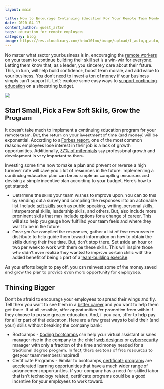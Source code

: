 ```yaml
---
layout: main

title: How to Encourage Continuing Education For Your Remote Team Members
date: 2020-04-17
content_author: guest_artur
tags: education for remote employees
category: blog
image: https://res.cloudinary.com/hebu10lmu/image/upload/f_auto,q_auto/54.80.5.68/remote-team-management/woman-using-a-laptop-3776180_yun0av.jpg
---
```


No matter what sector your business is in, encouraging the <a href="https://careerkarma.com/blog/remote-working-guide/">remote workers</a> on your team to continue building their skill set is a win-win for everyone. Letting them know that, as a leader, you sincerely care about their future. This, in turn, will help build confidence, boost team morale, and add value to your business. You don’t need to invest a ton of money if your business simply can’t support it. Let’s explore some easy ways to <a href="https://smallbiztrends.com/2019/06/continuing-education-for-employees.html">support continuing education</a> on a shoestring budget.

<img loading="lazy" class="aligncenter" src="https://res.cloudinary.com/hebu10lmu/image/upload/f_auto,q_auto/54.80.5.68/remote-team-management/woman-using-a-laptop-3776180_yun0av.jpg" />
<h2>Start Small, Pick a Few Soft Skills, Grow the Program</h2>
It doesn’t take much to implement a continuing education program for your remote team. But, the return on your investment of time (and money) will be exponential. According to a <a href="https://www.forbes.com/sites/jeffkauflin/2017/09/29/how-to-keep-employees-engaged-with-continuing-education/#312e8c684c51">Forbes report</a>, one of the most common reasons employees lose interest in their job is a lack of growth opportunities. Additionally, <a href="http://news.gallup.com/businessjournal/193274/millennials-jobs-development-opportunities.aspx">87% of millennials</a> say professional growth and development is very important to them.

Investing some time now to make a plan and prevent or reverse a high turnover rate will save you a lot of resources in the future. Implementing a continuing education plan can be as simple as compiling resources and devising a simple incentive plan according to your budget. Here’s how to get started:
<ul>
 	<li>Determine the skills your team wishes to improve upon. You can do this by sending out a survey and compiling the responses into an actionable list. Include <a href="https://www.skillsyouneed.com/">soft skills</a> such as public speaking, writing, personal skills, interpersonal skills, leadership skills, and others. But, also include more prominent skills that may include options for a change of career. This will also help you gauge how fulfilled your team feels and where they want to be in the future.</li>
 	<li>Once you’ve compiled the responses, gather a list of free resources to distribute to help guide them toward information on how to obtain the skills during their free time. But, don’t stop there. Set aside an hour or two per week to work with them on these skills. This will inspire those who didn’t even realize they wanted to improve certain skills with the added benefit of being a part of a <a href="https://www.remoteteam.com/blog/12-effective-virtual-team-building-activities/">team-building exercise</a>.</li>
</ul>
As your efforts begin to pay off, you can reinvest some of the money saved and grow the plan to provide even more opportunity for employees.
<h2>Thinking Bigger</h2>
Don’t be afraid to encourage your employees to spread their wings and fly. Tell them you want to see them in a <a href="https://computersciencehero.com/the-7-best-tech-jobs-in-2020">better career</a> and you want to help them get there. If at all possible, offer opportunities for promotion from within if they choose to pursue greater education. And, if you can, offer to help pay for all or part of that education. Here are a few great ways to build their (and your) skills without breaking the company bank:
<ul>
 	<li>Bootcamps - <a href="https://bootcamprankings.com/">Coding bootcamps</a> can help your virtual assistant or sales manager rise in the company to the chief <a href="https://bootcamprankings.com/how-to-become-web-designer">web designer</a> or <a href="https://bootcamprankings.com/how-to-become-a-cybersecurity-engineer">cybersecurity</a> manager with only a fraction of the time and money needed for a traditional degree program. In fact, there are tons of free resources to get your team members inspired!</li>
 	<li>Certificate Programs - Similar to bootcamps, <a href="https://www.thebalancecareers.com/certificate-programs-that-lead-to-high-paying-jobs-4171913">certificate programs</a> are accelerated learning opportunities that have a much wider range of advancement opportunities. If your company has a need for skilled labor that isn’t technology related, certificate programs could be a good incentive for your employees to work toward.</li>
</ul>